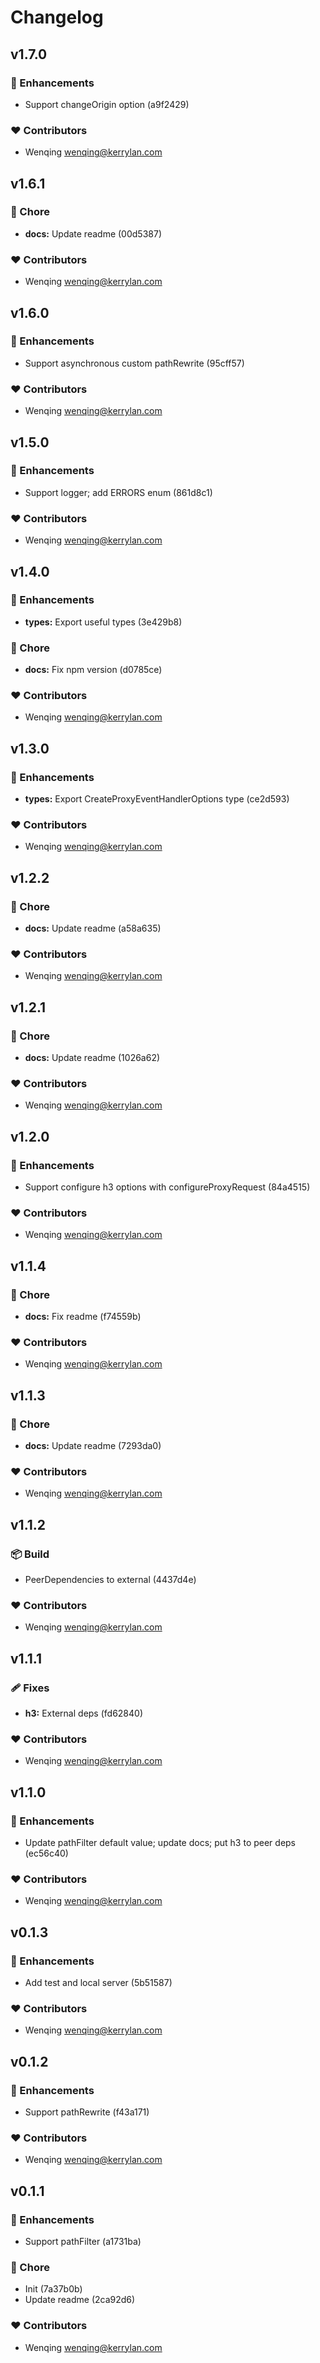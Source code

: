 # Changelog


## v1.7.0


### 🚀 Enhancements

  - Support changeOrigin option (a9f2429)

### ❤️  Contributors

- Wenqing <wenqing@kerrylan.com>

## v1.6.1


### 🏡 Chore

  - **docs:** Update readme (00d5387)

### ❤️  Contributors

- Wenqing <wenqing@kerrylan.com>

## v1.6.0


### 🚀 Enhancements

  - Support asynchronous custom pathRewrite (95cff57)

### ❤️  Contributors

- Wenqing <wenqing@kerrylan.com>

## v1.5.0


### 🚀 Enhancements

  - Support logger; add ERRORS enum (861d8c1)

### ❤️  Contributors

- Wenqing <wenqing@kerrylan.com>

## v1.4.0


### 🚀 Enhancements

  - **types:** Export useful types (3e429b8)

### 🏡 Chore

  - **docs:** Fix npm version (d0785ce)

### ❤️  Contributors

- Wenqing <wenqing@kerrylan.com>

## v1.3.0


### 🚀 Enhancements

  - **types:** Export CreateProxyEventHandlerOptions type (ce2d593)

### ❤️  Contributors

- Wenqing <wenqing@kerrylan.com>

## v1.2.2


### 🏡 Chore

  - **docs:** Update readme (a58a635)

### ❤️  Contributors

- Wenqing <wenqing@kerrylan.com>

## v1.2.1


### 🏡 Chore

  - **docs:** Update readme (1026a62)

### ❤️  Contributors

- Wenqing <wenqing@kerrylan.com>

## v1.2.0


### 🚀 Enhancements

  - Support configure h3 options with configureProxyRequest (84a4515)

### ❤️  Contributors

- Wenqing <wenqing@kerrylan.com>

## v1.1.4


### 🏡 Chore

  - **docs:** Fix readme (f74559b)

### ❤️  Contributors

- Wenqing <wenqing@kerrylan.com>

## v1.1.3


### 🏡 Chore

  - **docs:** Update readme (7293da0)

### ❤️  Contributors

- Wenqing <wenqing@kerrylan.com>

## v1.1.2


### 📦 Build

  - PeerDependencies to external (4437d4e)

### ❤️  Contributors

- Wenqing <wenqing@kerrylan.com>

## v1.1.1


### 🩹 Fixes

  - **h3:** External deps (fd62840)

### ❤️  Contributors

- Wenqing <wenqing@kerrylan.com>

## v1.1.0


### 🚀 Enhancements

  - Update pathFilter default value; update docs; put h3 to peer deps (ec56c40)

### ❤️  Contributors

- Wenqing <wenqing@kerrylan.com>

## v0.1.3


### 🚀 Enhancements

  - Add test and local server (5b51587)

### ❤️  Contributors

- Wenqing <wenqing@kerrylan.com>

## v0.1.2


### 🚀 Enhancements

  - Support pathRewrite (f43a171)

### ❤️  Contributors

- Wenqing <wenqing@kerrylan.com>

## v0.1.1


### 🚀 Enhancements

  - Support pathFilter (a1731ba)

### 🏡 Chore

  - Init (7a37b0b)
  - Update readme (2ca92d6)

### ❤️  Contributors

- Wenqing <wenqing@kerrylan.com>

